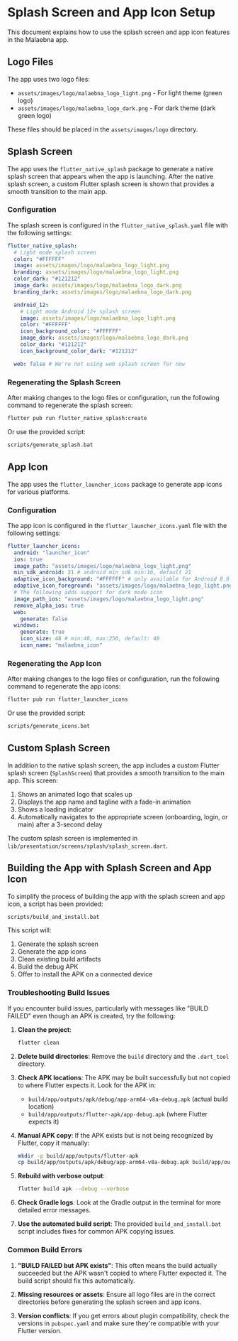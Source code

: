 # Splash Screen and App Icon Setup

This document explains how to use the splash screen and app icon features in the Malaebna app.

## Logo Files

The app uses two logo files:

- `assets/images/logo/malaebna_logo_light.png` - For light theme (green logo)
- `assets/images/logo/malaebna_logo_dark.png` - For dark theme (dark green logo)

These files should be placed in the `assets/images/logo` directory.

## Splash Screen

The app uses the `flutter_native_splash` package to generate a native splash screen that appears when the app is launching. After the native splash screen, a custom Flutter splash screen is shown that provides a smooth transition to the main app.

### Configuration

The splash screen is configured in the `flutter_native_splash.yaml` file with the following settings:

```yaml
flutter_native_splash:
  # Light mode splash screen
  color: "#FFFFFF"
  image: assets/images/logo/malaebna_logo_light.png
  branding: assets/images/logo/malaebna_logo_light.png
  color_dark: "#121212"
  image_dark: assets/images/logo/malaebna_logo_dark.png
  branding_dark: assets/images/logo/malaebna_logo_dark.png

  android_12:
    # Light mode Android 12+ splash screen
    image: assets/images/logo/malaebna_logo_light.png
    color: "#FFFFFF"
    icon_background_color: "#FFFFFF"
    image_dark: assets/images/logo/malaebna_logo_dark.png
    color_dark: "#121212"
    icon_background_color_dark: "#121212"

  web: false # We're not using web splash screen for now
```

### Regenerating the Splash Screen

After making changes to the logo files or configuration, run the following command to regenerate the splash screen:

```bash
flutter pub run flutter_native_splash:create
```

Or use the provided script:

```bash
scripts/generate_splash.bat
```

## App Icon

The app uses the `flutter_launcher_icons` package to generate app icons for various platforms.

### Configuration

The app icon is configured in the `flutter_launcher_icons.yaml` file with the following settings:

```yaml
flutter_launcher_icons:
  android: "launcher_icon"
  ios: true
  image_path: "assets/images/logo/malaebna_logo_light.png"
  min_sdk_android: 21 # android min sdk min:16, default 21
  adaptive_icon_background: "#FFFFFF" # only available for Android 8.0 devices and above
  adaptive_icon_foreground: "assets/images/logo/malaebna_logo_light.png"
  # The following adds support for dark mode icon
  image_path_ios: "assets/images/logo/malaebna_logo_light.png"
  remove_alpha_ios: true
  web:
    generate: false
  windows:
    generate: true
    icon_size: 48 # min:48, max:256, default: 48
    icon_name: "malaebna_icon"
```

### Regenerating the App Icon

After making changes to the logo files or configuration, run the following command to regenerate the app icons:

```bash
flutter pub run flutter_launcher_icons
```

Or use the provided script:

```bash
scripts/generate_icons.bat
```

## Custom Splash Screen

In addition to the native splash screen, the app includes a custom Flutter splash screen (`SplashScreen`) that provides a smooth transition to the main app. This screen:

1. Shows an animated logo that scales up
2. Displays the app name and tagline with a fade-in animation
3. Shows a loading indicator
4. Automatically navigates to the appropriate screen (onboarding, login, or main) after a 3-second delay

The custom splash screen is implemented in `lib/presentation/screens/splash/splash_screen.dart`.

## Building the App with Splash Screen and App Icon

To simplify the process of building the app with the splash screen and app icon, a script has been provided:

```bash
scripts/build_and_install.bat
```

This script will:

1. Generate the splash screen
2. Generate the app icons
3. Clean existing build artifacts
4. Build the debug APK
5. Offer to install the APK on a connected device

### Troubleshooting Build Issues

If you encounter build issues, particularly with messages like "BUILD FAILED" even though an APK is created, try the following:

1. **Clean the project**:

   ```bash
   flutter clean
   ```

2. **Delete build directories**:
   Remove the `build` directory and the `.dart_tool` directory.

3. **Check APK locations**:
   The APK may be built successfully but not copied to where Flutter expects it. Look for the APK in:

   - `build/app/outputs/apk/debug/app-arm64-v8a-debug.apk` (actual build location)
   - `build/app/outputs/flutter-apk/app-debug.apk` (where Flutter expects it)

4. **Manual APK copy**:
   If the APK exists but is not being recognized by Flutter, copy it manually:

   ```bash
   mkdir -p build/app/outputs/flutter-apk
   cp build/app/outputs/apk/debug/app-arm64-v8a-debug.apk build/app/outputs/flutter-apk/app-debug.apk
   ```

5. **Rebuild with verbose output**:

   ```bash
   flutter build apk --debug --verbose
   ```

6. **Check Gradle logs**:
   Look at the Gradle output in the terminal for more detailed error messages.

7. **Use the automated build script**:
   The provided `build_and_install.bat` script includes fixes for common APK copying issues.

### Common Build Errors

1. **"BUILD FAILED but APK exists"**:
   This often means the build actually succeeded but the APK wasn't copied to where Flutter expected it. The build script should fix this automatically.

2. **Missing resources or assets**:
   Ensure all logo files are in the correct directories before generating the splash screen and app icons.

3. **Version conflicts**:
   If you get errors about plugin compatibility, check the versions in `pubspec.yaml` and make sure they're compatible with your Flutter version.
